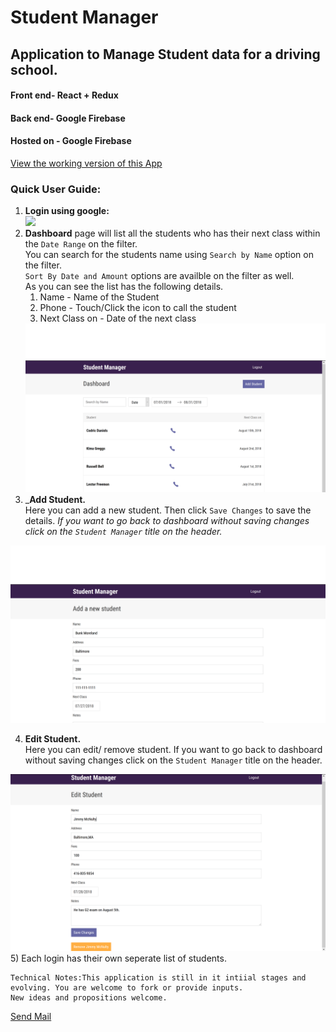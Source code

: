 # Student Manager
## Application to Manage Student data for a driving school.
#### Front end- React + Redux
#### Back end- Google Firebase
#### Hosted on - Google Firebase
 
<a href="https://studentmanager-1eecd.firebaseapp.com/">View the working version of this App</a>

### Quick User Guide:
1)  __Login using google:__ <br />
   <img  src="https://github.com/vishnuak1989/Student-Manager/blob/master/screencaps/Login.PNG" /> <br />
2)  __Dashboard__ page will list all the students who has their next class within the `Date Range` on the filter.<br /> You can search for the students name using `Search by Name` option on the filter.<br /> 
`Sort By Date and Amount` options are availble on the filter as well.<br />
As you can see the list has the following details.<br/>
    1. Name - Name of the Student
    1. Phone - Touch/Click the icon to call the student
    1. Next Class on - Date of the next class <br/>
    <img src="https://github.com/vishnuak1989/Student-Manager/blob/master/screencaps/Dashboard.png" />
3) ___Add Student.__<br />
Here you can add a new student. Then click `Save Changes` to save the details. *If you want to go back to dashboard without saving changes click on the `Student Manager` title on the header.*<br/> 
  <img src="https://github.com/vishnuak1989/Student-Manager/blob/master/screencaps/Add.png" />

4) __Edit Student.__ <br/>
Here you can edit/ remove student. If you want to go back to dashboard without saving changes click on the `Student Manager` title on the header. <br />
<img src="https://github.com/vishnuak1989/Student-Manager/blob/master/screencaps/Edit.png" />
5) Each login has their own seperate list of students.

```
Technical Notes:This application is still in it intiial stages and evolving. You are welcome to fork or provide inputs.
New ideas and propositions welcome.
````
<a href="mailto:vishnuak1989@gmail.com?Subject=New%20Idea" target="_top">Send Mail</a>



